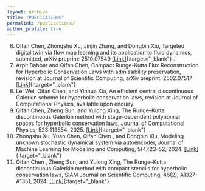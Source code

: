 ```yaml
---
layout: archive
title: "PUBLICATIONS"
permalink: /publications/
author_profile: true
---
```

6. Qifan Chen, Zhongshu Xu, Jinjin Zhang, and Dongbin Xiu, Targeted digital twin via flow map learning and its application to fluid dynamics, submitted, arXiv preprint: 2510.07549 [[Link]](https://arxiv.org/abs/2510.07549){:target="_blank"} .<br>
5. Arpit Babbar and Qifan Chen, Compact Runge-Kutta Flux Reconstruction for Hyperbolic Conservation Laws with admissibility preservation, revision at Journal of Scientific Computing, arXiv preprint: 2502.07517 [[Link]](https://arxiv.org/abs/2502.07517){:target="_blank"}<br>
4. Lei Wei, Qifan Chen, and Yinhua Xia, An efficient central discontinuous Galerkin scheme for
hyperbolic conservation laws, revision at Journal of Computational Physics, available upon enquiry.<br>
3. Qifan Chen, Zheng Sun, and Yulong Xing, The Runge–Kutta discontinuous Galerkin method with stage-dependent polynomial spaces for hyperbolic conservation laws, Journal of Computational Physics, 523:113654, 2025.  [[Link]](https://www.sciencedirect.com/science/article/abs/pii/S0021999124009021){:target="_blank"}<br>
2. Zhongshu Xu, Yuan Chen,  Qifan Chen , and Dongbin Xiu, Modeling unknown stochastic dynamical system via autoencoder,  Journal of Machine Learning for Modeling and Computing,  5(4):23–52, 2024.  [[Link]](https://www.dl.begellhouse.com/journals/558048804a15188a,7dd2ba1c3481309f,1fa59aa90d1bc10a.html){:target="_blank"}<br>
1. Qifan Chen , Zheng Sun, and Yulong Xing, The Runge–Kutta discontinuous Galerkin method with compact stencils for hyperbolic conservation laws,   SIAM Journal on Scientific Computing, 46(2), A1327-A1351, 2024.  [[Link]](https://epubs.siam.org/doi/abs/10.1137/23M158629X){:target="_blank"}<br>
 
